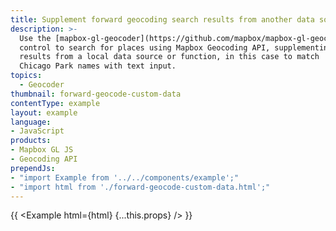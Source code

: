 ```yaml
---
title: Supplement forward geocoding search results from another data source
description: >-
  Use the [mapbox-gl-geocoder](https://github.com/mapbox/mapbox-gl-geocoder)
  control to search for places using Mapbox Geocoding API, supplementing
  results from a local data source or function, in this case to match
  Chicago Park names with text input.
topics:
  - Geocoder
thumbnail: forward-geocode-custom-data
contentType: example
layout: example
language:
- JavaScript
products:
- Mapbox GL JS
- Geocoding API
prependJs:
- "import Example from '../../components/example';"
- "import html from './forward-geocode-custom-data.html';"
---
```


{{ <Example html={html} {...this.props} /> }}
